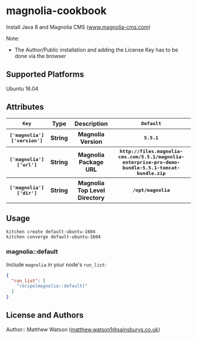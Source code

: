 # magnolia-cookbook

Install Java 8 and Magnolia CMS (www.magnolia-cms.com)

Note: 
- The Author/Public installation and adding the License Key has to be done via the browser

## Supported Platforms

Ubuntu 16.04

## Attributes

<table>
  <tr>
    <th><tt>Key</tt></th>
    <th>Type</th>
    <th>Description</th>
    <th><tt>Default</tt></th>
  </tr>
  <tr>
    <th><tt>['magnolia']['version']</tt></th>
    <th>String</th>
    <th>Magnolia Version</th>
    <th><tt>5.5.1</tt></th>
  </tr>
  <tr>
    <th><tt>['magnolia']['url']</tt></th>
    <th>String</th>
    <th>Magnolia Package URL</th>
    <th><tt>http://files.magnolia-cms.com/5.5.1/magnolia-enterprise-pro-demo-bundle-5.5.1-tomcat-bundle.zip</tt></th>
  </tr>
  <tr>
    <th><tt>['magnolia']['dir']</tt></th>
    <th>String</th>
    <th>Magnolia Top Level Directory</th>
    <th><tt>/opt/magnolia</tt></th>
  </tr>
</table>

## Usage

```
kitchen create default-ubuntu-1604
kitchen converge default-ubuntu-1604
```

### magnolia::default

Include `magnolia` in your node's `run_list`:

```json
{
  "run_list": [
    "recipe[magnolia::default]"
  ]
}
```

## License and Authors

Author:: Matthew Watson (matthew.watson1@sainsburys.co.uk)
